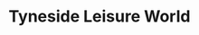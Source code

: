 ---
title: "Tyneside Leisure World"
url: /chester-le-street/tyneside-leisure-world/
shop: Wohnwagen
---